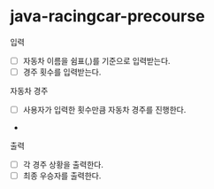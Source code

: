 # java-racingcar-precourse

입력
- [ ] 자동차 이름을 쉼표(,)를 기준으로 입력받는다. 
- [ ] 경주 횟수를 입력받는다.

자동차 경주
- [ ] 사용자가 입력한 횟수만큼 자동차 경주를 진행한다.
- 

출력
- [ ] 각 경주 상황을 출력한다.
- [ ] 최종 우승자를 출력한다.